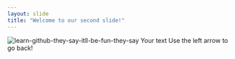 ```yaml
---
layout: slide
title: "Welcome to our second slide!"
---
```

![learn-github-they-say-itll-be-fun-they-say](https://user-images.githubusercontent.com/98779078/151999628-98f8ff94-c905-46e1-b294-2272bec3d7bf.jpg)
Your text
Use the left arrow to go back!
